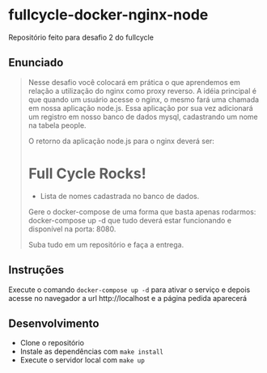 # fullcycle-docker-nginx-node
Repositório feito para desafio 2 do fullcycle

## Enunciado

> Nesse desafio você colocará em prática o que aprendemos em relação a utilização do nginx como proxy reverso. A idéia principal é que quando um usuário acesse o nginx, o mesmo fará uma chamada em nossa aplicação node.js. Essa aplicação por sua vez adicionará um registro em nosso banco de dados mysql, cadastrando um nome na tabela people.
>
> O retorno da aplicação node.js para o nginx deverá ser:
>
> <h1>Full Cycle Rocks!</h1>
>
> - Lista de nomes cadastrada no banco de dados.
>
> Gere o docker-compose de uma forma que basta apenas rodarmos: docker-compose up -d que tudo deverá estar funcionando e disponível na porta: 8080.
>
> Suba tudo em um repositório e faça a entrega.

## Instruções

Execute o comando `docker-compose up -d` para ativar o serviço e depois acesse no navegador a url http://localhost e a página pedida aparecerá

## Desenvolvimento

- Clone o repositório
- Instale as dependências com `make install`
- Execute o servidor local com `make up`
